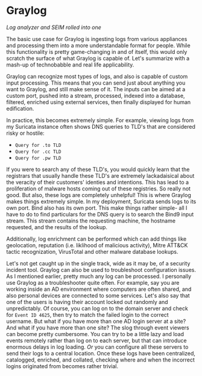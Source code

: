 # Graylog
*Log analyzer and SEIM rolled into one*

The basic use case for Graylog is ingesting logs from various appliances and processing them into a more understandable format for people. While this functionality is pretty game-changing in and of itself, this would only scratch the surface of what Graylog is capable of. Let's summarize with a mash-up of technobabble and real life applicability.

Graylog can recognize most types of logs, and also is capable of custom input processing. This means that you can send just about anything you want to Graylog, and still make sense of it. The inputs can be aimed at a custom port, pushed into a stream, processed, indexed into a database, filtered, enriched using external services, then finally displayed for human edification.

In practice, this becomes extremely simple. For example, viewing logs from my Suricata instance often shows DNS queries to TLD's that are considered risky or hostile:
- `Query for .to TLD`
- `Query for .cc TLD`
- `Query for .pw TLD`

If you were to search any of these TLD's, you would quickly learn that the registrars that usually handle these TLD's are extremely lackadaisical about the veracity of their customers' identies and intentions. This has lead to a proliferation of malware hosts coming out of these registries. So really not good. But also, these logs are completely unhelpful! This is where Graylog makes things extremely simple. In my deployment, Suricata sends logs to its own port. Bind also has its own port. This make things rather simple- all I have to do to find particulars for the DNS query is to search the Bind9 input stream. This stream contains the requesting machine, the hostname requested, and the results of the lookup.

Additionally, log enrichment can be performed which can add things like geolocation, reputation (i.e. liklihood of malicious activity), Mitre ATT&CK tactic recognization, VirusTotal and other malware database lookups.

Let's not get caught up in the single track, wide as it may be, of a security incident tool. Graylog can also be used to troubleshoot configuration issues. As I mentioned earlier, pretty much any log can be processed. I personally use Graylog as a troubleshooter quite often. For example, say you are working inside an AD environment where computers are often shared, and also personal devices are connected to some services. Let's also say that one of the users is having their account locked out randomly and unpredictably. Of course, you can log on to the domain server and check for `Event ID 4625`, then try to match the failed login to the correct username. But what if you have more than one AD login server at a site? And what if you have more than one site? The slog through event viewers can become pretty cumbersome. You can try to be a little lazy and load events remotely rather than log on to each server, but that can introduce enormous delays in log loading. *Or* you can configure all these servers to send their logs to a central location. Once these logs have been centralized, catalogged, enriched, and collated, checking where and when the incorrect logins originated from becomes rather trivial.

